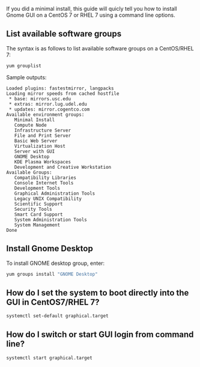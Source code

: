 If you did a minimal install, this guide will quicly tell you how to install Gnome GUI on a CentOS 7 or RHEL 7 using a command line options.

## List available software groups

The syntax is as follows to list available software groups on a CentOS/RHEL 7:

```bash
yum grouplist
```

Sample outputs:

```
Loaded plugins: fastestmirror, langpacks
Loading mirror speeds from cached hostfile
 * base: mirrors.usc.edu
 * extras: mirror.lug.udel.edu
 * updates: mirror.cogentco.com
Available environment groups:
   Minimal Install
   Compute Node
   Infrastructure Server
   File and Print Server
   Basic Web Server
   Virtualization Host
   Server with GUI
   GNOME Desktop
   KDE Plasma Workspaces
   Development and Creative Workstation
Available Groups:
   Compatibility Libraries
   Console Internet Tools
   Development Tools
   Graphical Administration Tools
   Legacy UNIX Compatibility
   Scientific Support
   Security Tools
   Smart Card Support
   System Administration Tools
   System Management
Done
```

## Install Gnome Desktop

To install GNOME desktop group, enter:

```bash
yum groups install "GNOME Desktop"
```

## How do I set the system to boot directly into the GUI in CentOS7/RHEL 7?

```bash
systemctl set-default graphical.target
```

## How do I switch or start GUI login from command line?

```bash
systemctl start graphical.target
```
